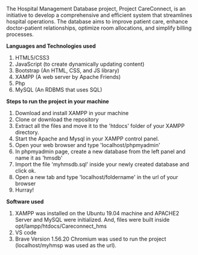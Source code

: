 The Hospital Management Database project, Project CareConnect, is an initiative to develop a comprehensive and efficient system that streamlines hospital operations. The database aims to improve patient care, enhance doctor-patient relationships, optimize room allocations, and simplify billing processes.

**Languages and Technologies used**
1. HTML5/CSS3
2. JavaScript (to create dynamically updating content)
3. Bootstrap (An HTML, CSS, and JS library)
4. XAMPP (A web server by Apache Friends)
5. Php
6. MySQL (An RDBMS that uses SQL)

**Steps to run the project in your machine**
1. Download and install XAMPP in your machine
2. Clone or download the repository
3. Extract all the files and move it to the 'htdocs' folder of your XAMPP directory.
4. Start the Apache and Mysql in your XAMPP control panel.
5. Open your web browser and type 'localhost/phpmyadmin'
6. In phpmyadmin page, create a new database from the left panel and name it as 'hmsdb'
7. Import the file 'myhmsdb.sql' inside your newly created database and click ok.
8. Open a new tab and type 'localhost/foldername' in the url of your browser
9. Hurray!
    
**Software used**
1. XAMPP was installed on the Ubuntu 19.04 machine and APACHE2 Server and MySQL were initialized. And, files were built inside opt/lampp/htdocs/Careconnect_hms
2. VS code
3. Brave Version 1.56.20 Chromium was used to run the project (localhost/myhmsp was used as the url).



